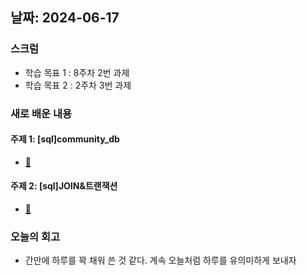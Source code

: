 ## 날짜: 2024-06-17

### 스크럼
- 학습 목표 1 : 8주차 2번 과제
- 학습 목표 2 : 2주차 3번 과제

### 새로 배운 내용
#### 주제 1: [sql]community_db
- [🌼](https://trues2.tistory.com/8)

#### 주제 2: [sql]JOIN&트랜잭션
- [🌼](https://trues2.tistory.com/9)


### 오늘의 회고
- 간만에 하루를 꽉 채워 쓴 것 같다. 계속 오늘처럼 하루를 유의미하게 보내자

